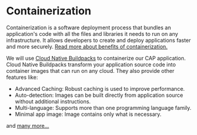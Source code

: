 # Containerization

Containerization is a software deployment process that bundles an application's code with all the files and libraries it needs to run on any infrastructure. It allows developers to create and deploy applications faster and more securely. [Read more about benefits of containerization.](https://www.ibm.com/cloud/blog/the-benefits-of-containerization-and-what-it-means-for-you)

We will use [Cloud Native Buildpacks](https://buildpacks.io/) to containerize our CAP application. Cloud Native Buildpacks transform your application source code into container images that can run on any cloud. They also provide other features like:

- Advanced Caching: Robust caching is used to improve performance.
- Auto-detection: Images can be built directly from application source without additional instructions.
- Multi-language: Supports more than one programming language family.
- Minimal app image: Image contains only what is necessary.

and [many more...](https://buildpacks.io/features/)